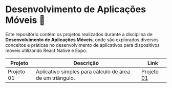 # Desenvolvimento de Aplicações Móveis 📱

Este repositório contém os projetos realizados durante a disciplina de **Desenvolvimento de Aplicações Móveis**, onde são explorados diversos conceitos e práticas no desenvolvimento de aplicativos para dispositivos móveis utilizando React Native e Expo.

| Projeto | Descrição | Link |
|---------|-----------|------|
| Projeto 01 | Aplicativo simples para cálculo de área de um triângulo. | [Projeto 01](https://github.com/Analuizaleite/Desenvolvimento-de-Aplicacoes-Moveis/tree/main/Projeto%2001) |
